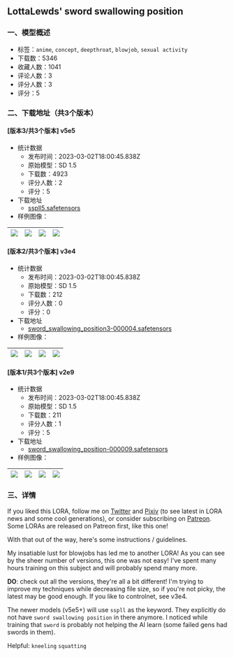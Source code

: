 ## LottaLewds' sword swallowing position
### 一、模型概述

- 标签：`anime`, `concept`, `deepthroat`, `blowjob`, `sexual activity`
- 下载数：5346
- 收藏人数：1041
- 评论人数：3
- 评分人数：3
- 评分：5

### 二、下载地址（共3个版本）

#### [版本3/共3个版本] v5e5

- 统计数据
  - 发布时间：2023-03-02T18:00:45.838Z
  - 原始模型：SD 1.5
  - 下载数：4923
  - 评分人数：2
  - 评分：5
- 下载地址
  - [sspll5.safetensors](https://civitai.com/api/download/models/17591)
- 样例图像：

| <img src="https://image.civitai.com/xG1nkqKTMzGDvpLrqFT7WA/58f81104-3d32-4dd9-1870-0183f1a26c00/width=450/179543.jpeg" /> | <img src="https://image.civitai.com/xG1nkqKTMzGDvpLrqFT7WA/fb00c10b-fe90-4af1-af25-75c26c47e700/width=450/179551.jpeg" /> | <img src="https://image.civitai.com/xG1nkqKTMzGDvpLrqFT7WA/b9dbd2a6-8494-4ade-2029-bd18a9558f00/width=450/179550.jpeg" /> | <img src="https://image.civitai.com/xG1nkqKTMzGDvpLrqFT7WA/8ccac574-d4a6-4032-73bb-fe6a5ffc1b00/width=450/179549.jpeg" /> |
| ---- | ---- | ---- | ---- |

#### [版本2/共3个版本] v3e4

- 统计数据
  - 发布时间：2023-03-02T18:00:45.838Z
  - 原始模型：SD 1.5
  - 下载数：212
  - 评分人数：0
  - 评分：0
- 下载地址
  - [sword_swallowing_position3-000004.safetensors](https://civitai.com/api/download/models/17614)
- 样例图像：

| <img src="https://image.civitai.com/xG1nkqKTMzGDvpLrqFT7WA/fe36e39c-373e-495b-0fb1-3066b88b9600/width=450/179834.jpeg" /> | <img src="https://image.civitai.com/xG1nkqKTMzGDvpLrqFT7WA/b97e9a9a-b723-427f-18cc-4bb94c0c4800/width=450/179833.jpeg" /> | <img src="https://image.civitai.com/xG1nkqKTMzGDvpLrqFT7WA/517288a0-d607-4dbc-1010-57777efbad00/width=450/179832.jpeg" /> | <img src="https://image.civitai.com/xG1nkqKTMzGDvpLrqFT7WA/dcc1d9ab-7649-415e-8046-c4c3efc5a700/width=450/179831.jpeg" /> |
| ---- | ---- | ---- | ---- |

#### [版本1/共3个版本] v2e9

- 统计数据
  - 发布时间：2023-03-02T18:00:45.838Z
  - 原始模型：SD 1.5
  - 下载数：211
  - 评分人数：1
  - 评分：5
- 下载地址
  - [sword_swallowing_position-000009.safetensors](https://civitai.com/api/download/models/17611)
- 样例图像：

| <img src="https://image.civitai.com/xG1nkqKTMzGDvpLrqFT7WA/6406f6e6-06c0-4630-2fd9-f1344d6d8100/width=450/179813.jpeg" /> | <img src="https://image.civitai.com/xG1nkqKTMzGDvpLrqFT7WA/e8d43bf2-1665-4b21-d26e-85d820dd1300/width=450/179812.jpeg" /> | <img src="https://image.civitai.com/xG1nkqKTMzGDvpLrqFT7WA/a6d48b59-ff3f-482a-2711-b898b6229000/width=450/179811.jpeg" /> | <img src="https://image.civitai.com/xG1nkqKTMzGDvpLrqFT7WA/31ad4115-7c18-42ce-6f1c-184511376100/width=450/179810.jpeg" /> |
| ---- | ---- | ---- | ---- |


### 三、详情
<p>If you liked this LORA, follow me on <a target="_blank" rel="ugc" href="https://twitter.com/lewdslotta">Twitter</a> and <a target="_blank" rel="ugc" href="https://www.pixiv.net/en/users/81897676">Pixiv</a> (to see latest in LORA news and some cool generations), or consider subscribing on <a target="_blank" rel="ugc" href="https://www.patreon.com/lottalewds">Patreon</a>. Some LORAs are released on Patreon first, like this one!</p><p>With that out of the way, here's some instructions / guidelines.</p><p>My insatiable lust for blowjobs has led me to another LORA! As you can see by the sheer number of versions, this one was not easy! I've spent many hours training on this subject and will probably spend many more.</p><p><strong>DO</strong>: check out all the versions, they're all a bit different! I'm trying to improve my techniques while decreasing file size, so if you're not picky, the latest may be good enough. If you like to controlnet, see v3e4.</p><p>The newer models (v5e5+) will use <code>sspll</code> as the keyword. They explicitly do not have <code>sword swallowing position</code> in there anymore. I noticed while training that <code>sword</code> is probably not helping the AI learn (some failed gens had swords in them).</p><p>Helpful: <code>kneeling</code> <code>squatting</code></p>